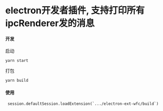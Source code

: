 # electron开发者插件, 支持打印所有ipcRenderer发的消息

#### 开发
启动
```cronexp
yarn start 
```
打包
```cronexp
yarn build
```

#### 使用
```cronexp
 session.defaultSession.loadExtension(`.../electron-ext-wfc/build`)
```
